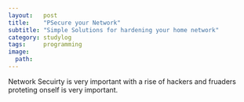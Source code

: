 ```yaml
---
layout:   post
title:    "PSecure your Network"
subtitle: "Simple Solutions for hardening your home network"
category: studylog
tags:     programming
image:
  path:   
---
```

Network Secuirty is very important with a rise of hackers and fruaders proteting onself is very important.
